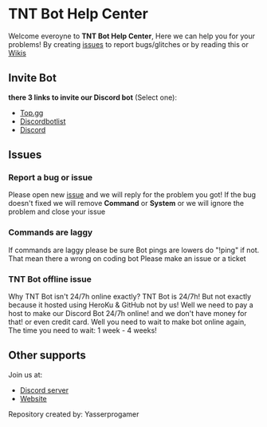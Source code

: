 # TNT Bot Help Center
Welcome everoyne to __**TNT Bot Help Center**__, Here we can help you for your problems! By creating [issues](https://github.com/yasserprogamer/TNTBot-HelpCenter/issues) to report bugs/glitches or by reading this or [Wikis](https://github.com/yasserprogamer/TNTBot-HelpCenter/wiki)

## Invite Bot
**there 3 links to invite our Discord bot** (Select one):
- [Top.gg](https://top.gg/bot/720641361082056724)
- [Discordbotlist]()
- [Discord](https://discord.com/oauth2/authorize?client_id=720641361082056724&permissions=8&response_type=code&scope=bot)

## Issues
### Report a bug or issue
Please open new [issue](https://github.com/yasserprogamer/TNTBot-HelpCenter/issues) and we will reply for the problem you got! If the bug doesn't fixed we will remove **Command** or **System** or we will ignore the problem and close your issue

### Commands are laggy
If commands are laggy please be sure Bot pings are lowers do "!ping" if not. That mean there a wrong on coding bot Please make an issue or a ticket

### TNT Bot offline issue
Why TNT Bot isn't 24/7h online exactly? TNT Bot is 24/7h! But not exactly because it hosted using HeroKu & GitHub not by us! Well we need to pay a host to make our Discord Bot 24/7h online! and we don't have money for that! or even credit card. Well you need to wait to make bot online again, The time you need to wait: 1 week  - 4 weeks!

## Other supports
Join us at:
- [Discord server](https://yasserprogamer.000webhostapp.com/Discord)
- [Website](https://yasserprogamer.000webhostapp.com/)<br/>

Repository created by: Yasserprogamer
